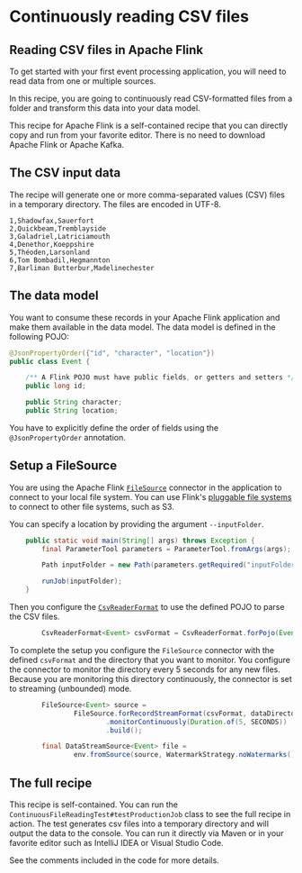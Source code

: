 # Continuously reading CSV files

## Reading CSV files in Apache Flink

To get started with your first event processing application, you will need to read data from one
or multiple sources.

In this recipe, you are going to continuously read CSV-formatted files from a folder and transform this data into your
data model.

This recipe for Apache Flink is a self-contained recipe that you can directly copy and run from your favorite editor.
There is no need to download Apache Flink or Apache Kafka.

## The CSV input data

The recipe will generate one or more comma-separated values (CSV) files in a temporary directory.
The files are encoded in UTF-8.

```
1,Shadowfax,Sauerfort
2,Quickbeam,Tremblayside
3,Galadriel,Latriciamouth
4,Denethor,Koeppshire
5,Théoden,Larsonland
6,Tom Bombadil,Hegmannton
7,Barliman Butterbur,Madelinechester
```

## The data model

You want to consume these records in your Apache Flink application and make them available in the data model. The data
model is defined in the following POJO:

```java Event.java focus=14:20
@JsonPropertyOrder({"id", "character", "location"})
public class Event {

    /** A Flink POJO must have public fields, or getters and setters */
    public long id;

    public String character;
    public String location;
```

You have to explicitly define the order of fields using the `@JsonPropertyOrder` annotation.

## Setup a FileSource

You are using the Apache
Flink [`FileSource`](https://nightlies.apache.org/flink/flink-docs-stable/docs/connectors/datastream/filesystem/#file-source)
connector in the application to connect to your local file system. You can use
Flink's [pluggable file systems](https://nightlies.apache.org/flink/flink-docs-stable/docs/deployment/filesystems/overview/)
to connect to other file systems, such as S3.

You can specify a location by providing the argument `--inputFolder`.

```java ContinuousFileReading.java focus=23
    public static void main(String[] args) throws Exception {
        final ParameterTool parameters = ParameterTool.fromArgs(args);

        Path inputFolder = new Path(parameters.getRequired("inputFolder"));

        runJob(inputFolder);
    }
```

Then you configure
the [`CsvReaderFormat`](https://nightlies.apache.org/flink/flink-docs-stable/docs/connectors/datastream/formats/csv/)
to use the defined POJO to parse the CSV files.

```java ContinuousFileReading.java focus=38
        CsvReaderFormat<Event> csvFormat = CsvReaderFormat.forPojo(Event.class);
```

To complete the setup you configure the `FileSource` connector with the defined `csvFormat` and the directory that
you want to monitor. You configure the connector to monitor the directory every 5 seconds for any new files.
Because you are monitoring this directory continuously, the connector is set to streaming (unbounded) mode.

```java ContinuousFileReading.java focus=40:42
        FileSource<Event> source =
                FileSource.forRecordStreamFormat(csvFormat, dataDirectory)
                        .monitorContinuously(Duration.of(5, SECONDS))
                        .build();

        final DataStreamSource<Event> file =
                env.fromSource(source, WatermarkStrategy.noWatermarks(), "File");
```

## The full recipe

This recipe is self-contained. You can run the `ContinuousFileReadingTest#testProductionJob` class to see the full recipe
in action. The test generates csv files into a temporary directory and will output the data to the console.
You can run it directly via Maven or in your favorite editor such as IntelliJ IDEA or Visual Studio Code.

See the comments included in the code for more
details.
